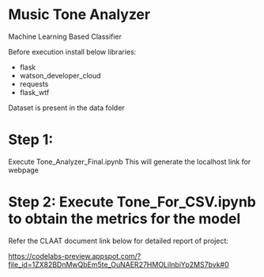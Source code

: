 # Music Tone Analyzer

Machine Learning Based Classifier

Before execution install below libraries:
- flask
- watson_developer_cloud
- requests
- flask_wtf

Dataset is present in the data folder

# Step 1: 

Execute Tone_Analyzer_Final.ipynb
This will generate the localhost link for webpage

# Step 2: Execute Tone_For_CSV.ipynb to obtain the metrics for the model

Refer the CLAAT document link below for detailed report of project:

https://codelabs-preview.appspot.com/?file_id=1ZX82BDnMwQbEm5te_OuNAER27HMOLilnbiYp2MS7bvk#0

